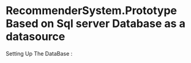 # RecommenderSystem.Prototype Based on Sql server Database as a datasource

Setting Up The DataBase : 

